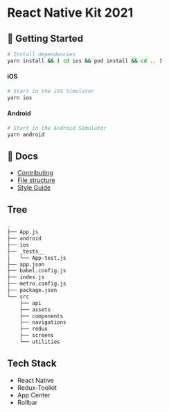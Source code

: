 # **React Native Kit 2021**

## 🚀 Getting Started

```` sh
# Install dependencies
yarn install && ( cd ios && pod install && cd .. )
````
#### iOS

```` sh
# Start in the iOS Simulator
yarn ios
````
#### Android
```` sh
# Start in the Android Simulator
yarn android
````

## 📖 Docs
- [Contributing](https://github.com/abraham-lawson/React-Native-Kit/blob/master/documentation/contributing.md)
- [File structure](https://github.com/abraham-lawson/React-Native-Kit/blob/master/documentation/file-structure.md)
- [Style Guide](https://github.com/abraham-lawson/React_SG/blob/master/README.md)

## Tree
``` bash 
.
├── App.js
├── android
├── ios
├── _tests__
│   └── App-test.js
├── app.json
├── babel.config.js
├── index.js
├── metro.config.js
├── package.json
└── src
    ├── api
    ├── assets
    ├── components
    ├── navigations
    ├── redux
    ├── screens
    └── utilities
````
## Tech Stack
- React Native
- Redux-Toolkit
- App Center
- Rollbar
